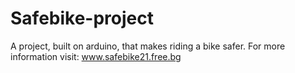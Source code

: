 # Safebike-project
A project, built on arduino, that makes riding a bike safer.
For more information visit: www.safebike21.free.bg 


